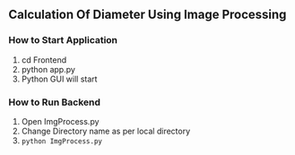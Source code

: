 ## Calculation Of Diameter Using Image Processing

### How to Start Application 
1. cd Frontend 
2. python app.py 
3. Python GUI will start


### How to Run Backend
1. Open ImgProcess.py
2. Change Directory name as per local directory 
3. ``` python ImgProcess.py ```

